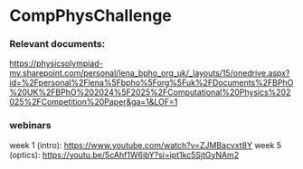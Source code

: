 # CompPhysChallenge
### Relevant documents:
https://physicsolympiad-my.sharepoint.com/personal/lena_bpho_org_uk/_layouts/15/onedrive.aspx?id=%2Fpersonal%2Flena%5Fbpho%5Forg%5Fuk%2FDocuments%2FBPhO%20UK%2FBPhO%202024%5F2025%2FComputational%20Physics%202025%2FCompetition%20Paper&ga=1&LOF=1

### webinars
week 1 (intro): https://www.youtube.com/watch?v=ZJMBacvxt8Y
week 5 (optics): https://youtu.be/5cAhf1W6ibY?si=ipt1kc5SjtGyNAm2
